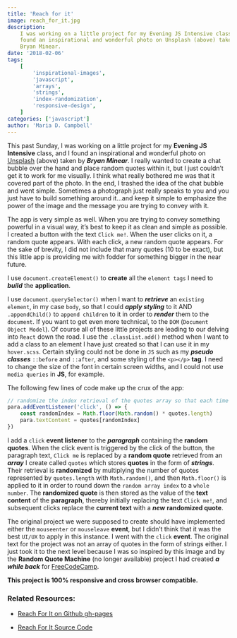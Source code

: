 ```yaml
---
title: 'Reach for it'
image: reach_for_it.jpg
description:
    I was working on a little project for my Evening JS Intensive class, & I
    found an inspirational and wonderful photo on Unsplash (above) taken by
    Bryan Minear.
date: '2018-02-06'
tags:
    [
        'inspirational-images',
        'javascript',
        'arrays',
        'strings',
        'index-randomization',
        'responsive-design',
    ]
categories: ['javascript']
author: 'Maria D. Campbell'
---
```


This past Sunday, I was working on a little project for my **Evening JS
Intensive** class, and I found an inspirational and wonderful photo on
[Unsplash](https://unsplash.com/) (above) taken by **_Bryan Minear_**. I really
wanted to create a chat bubble over the hand and place random quotes within it,
but I just couldn’t get it to work for me visually. I think what really bothered
me was that it covered part of the photo. In the end, I trashed the idea of the
chat bubble and went simple. Sometimes a photograph just really speaks to you
and you just have to build something around it…and keep it simple to emphasize
the power of the image and the message you are trying to convey with it.

The app is very simple as well. When you are trying to convey something powerful
in a visual way, it’s best to keep it as clean and simple as possible. I created
a button with the text `Click me!`. When the user clicks on it, a random quote
appears. With each click, a new random quote appears. For the sake of brevity, I
did not include that many quotes (10 to be exact), but this little app is
providing me with fodder for something bigger in the near future.

I use `document.createElement()` to **create** all the `element tags` I need to
**_build_** the **application**.

I use `document.querySelector()` when I want to **_retrieve_** an
`existing element`, in my case `body`, so that I could **_apply styling_** to it
AND `.appendChild()` to `append children` to it in order to **_render_** them to
the `document`. If you want to get even more technical, to the `DOM`
(`Document Object Model`). Of course all of these little projects are leading to
our delving into `React` down the road. I use the `.classList.add()` method when
I want to add a class to an element I have just created so that I can use it in
my `hover.scss`. Certain styling could not be done in `JS` such as my **_pseudo
classes_** `::before` and `::after`, and some styling of the `<p></p>` **tag**.
I need to change the size of the font in certain screen widths, and I could not
use `media queries` in **JS**, for example.

The following few lines of code make up the crux of the app:

```js
// randomize the index retrieval of the quotes array so that each time the user clicks on the text rendered to the page, a random quote appears.
para.addEventListener('click', () => {
    const randomIndex = Math.floor(Math.random() * quotes.length)
    para.textContent = quotes[randomIndex]
})
```

I add a `click` **event listener** to the **_paragraph_** containing the
**random quotes**. When the click event is triggered by the click of the button,
the paragraph text, `Click me` is replaced by a **random quote** retrieved from
an **_array_** I create called `quotes` which stores **quotes** in the form of
**_strings_**. Their retrieval is **randomized** by multiplying the number of
quotes represented by `quotes.length` with `Math.random()`, and then
`Math.floor()` is applied to it in order to round down the `random array index`
to a `whole number`. The **randomized quote** is then stored as the value of the
**text content** of the **paragraph**, thereby initially replacing the text
`Click me!`, and subsequent clicks replace the **current text** with a **_new_**
**randomized quote**.

The original project we were supposed to create should have implemented either
the `mouseenter` or `mouseleave` **event**, but I didn’t think that it was the
best `UI/UX` to apply in this instance. I went with the `click` **event**. The
original text for the project was not an array of quotes in the form of strings
either. I just took it to the next level because I was so inspired by this image
and by the **Random Quote Machine** (no longer available) project I had created
**_a while back_** for [FreeCodeCamp](https://www.freecodecamp.org/).

**This project is 100% responsive and cross browser compatible.**

### Related Resources:

-   [Reach For It on Github gh-pages](https://interglobalmedia.github.io/reach-for-it/s)

-   [Reach For It Source Code](https://github.com/interglobalmedia/reach-for-it)
